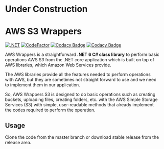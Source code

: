 ﻿
# Under Construction

# AWS S3 Wrappers

[![.NET](https://github.com/bhuvaneshsaha/AWS.Wrappers/actions/workflows/dotnet.yml/badge.svg)](https://github.com/bhuvaneshsaha/AWS.Wrappers/actions/workflows/dotnet.yml) [![CodeFactor](https://www.codefactor.io/repository/github/bhuvaneshsaha/aws.wrappers/badge/s3-wrapper-upgrade)](https://www.codefactor.io/repository/github/bhuvaneshsaha/aws.wrappers/overview/s3-wrapper-upgrade) [![Codacy Badge](https://app.codacy.com/project/badge/Grade/14753260313949559c4c9012cb70bc97)](https://app.codacy.com/gh/bhuvaneshsaha/AWS.Wrappers/dashboard?utm_source=gh&utm_medium=referral&utm_content=&utm_campaign=Badge_grade) [![Codacy Badge](https://app.codacy.com/project/badge/Coverage/14753260313949559c4c9012cb70bc97)](https://app.codacy.com/gh/bhuvaneshsaha/AWS.Wrappers/dashboard?utm_source=gh&utm_medium=referral&utm_content=&utm_campaign=Badge_coverage)

AWS Wrappers is a straightforward **.NET 6 C# class library** to perform basic operations AWS S3 from the .NET core application which is built on top of AWS libraries, which Amazon Web Services provide.

The AWS libraries provide all the features needed to perform operations with AWS, but they are sometimes not straight forward to use and we need to implement them in our application.

So, AWS Wrappers S3 is designed to do basic operations such as creating buckets, uploading files, creating folders, etc. with the AWS Simple Storage Services (S3) with simple, user-readable methods that already implement the codes required to perform the operation.

## Usage

Clone the code from the master branch or download stable release from the release area.

<!-- Under Construction -->
